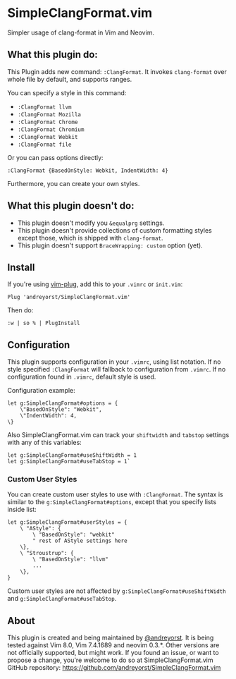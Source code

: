 # SimpleClangFormat.vim

Simpler usage of clang-format in Vim and Neovim.

## What this plugin do:

This Plugin adds new command: `:ClangFormat`. It invokes `clang-format` over
whole file by default, and supports ranges.

You can specify a style in this command:

- `:ClangFormat llvm`
- `:ClangFormat Mozilla`
- `:ClangFormat Chrome`
- `:ClangFormat Chromium`
- `:ClangFormat Webkit`
- `:ClangFormat file`

Or you can pass options directly:
```vim
:ClangFormat {BasedOnStyle: Webkit, IndentWidth: 4}
```

Furthermore, you can create your own styles.

## What this plugin doesn't do:

- This plugin doesn't modify you `&equalprg` settings.
- This plugin doesn't provide
collections of custom formatting styles except those, which is shipped with `clang-format`.
- This plugin doesn't support `BraceWrapping: custom` option (yet).

## Install

If you're using [vim-plug](https://github.com/junegunn/vim-plug), add this to your `.vimrc` or `init.vim`:

```vim
Plug 'andreyorst/SimpleClangFormat.vim'
```

Then do:

```vim
:w | so % | PlugInstall
```

## Configuration

This plugin supports configuration in your `.vimrc`, using list notation. If no
style specified `:ClangFormat` will fallback to configuration from `.vimrc`. If
no configuration found in `.vimrc`, default style is used.

Configuration example:
```vim
let g:SimpleClangFormat#options = {
    \"BasedOnStyle": "Webkit",
    \"IndentWidth": 4,
\}
```

Also SimpleClangFormat.vim can track your `shiftwidth` and `tabstop` settings
with any of this variables:

```vim
let g:SimpleClangFormat#useShiftWidth = 1
let g:SimpleClangFormat#useTabStop = 1`
```

### Custom User Styles

You can create custom user styles to use with `:ClangFormat`. The syntax is similar to the
`g:SimpleClangFormat#options`, except that you specify lists inside list:

```vim
let g:SimpleClangFormat#userStyles = {
    \ "AStyle": {
        \ "BasedOnStyle": "webkit"
        " rest of AStyle settings here
    \},
    \ "Stroustrup": {
        \ "BasedOnStyle": "llvm"
        ...
    \},
}
```

Custom user styles are not affected by `g:SimpleClangFormat#useShiftWidth` and `g:SimpleClangFormat#useTabStop`.


## About
This plugin is created and being maintained by [@andreyorst](https://GitHub.com/andreyorst).
It is being tested against Vim 8.0, Vim 7.4.1689 and neovim 0.3.\*. Other versions
are not officially supported, but might work. If you found an issue, or want to
propose a change, you're welcome to do so at SimpleClangFormat.vim GitHub
repository: https://github.com/andreyorst/SimpleClangFormat.vim

